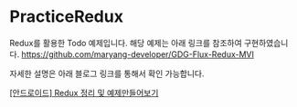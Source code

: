 # PracticeRedux
Redux를 활용한 Todo 예제입니다.
해당 예제는 아래 링크를 참조하여 구현하였습니다.
https://github.com/maryang-developer/GDG-Flux-Redux-MVI

자세한 설명은 아래 블로그 링크를 통해서 확인 가능합니다.

[[안드로이드] Redux 정리 및 예제만들어보기](https://bictoselfdev.blogspot.com/2023/01/mediaProjectionCaptureEx.html)
